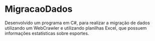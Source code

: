 # MigracaoDados

Desenvolvido um programa em C#, para realizar a migração de dados utilizando um WebCrawler e utilizando planilhas Excel, que possuem informações estatísticas sobre esportes.
